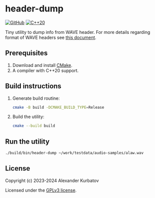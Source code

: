 # header-dump
[![GitHub](https://img.shields.io/github/license/alkurbatov/header-dump)](https://github.com/alkurbatov/header-dump/blob/main/LICENSE)
[![C++20](https://img.shields.io/badge/C%2B%2B-20-green.svg)](https://isocpp.org/std/the-standard)

Tiny utility to dump info from WAVE header.
For more details regarding format of WAVE headers see [this document](https://www.mmsp.ece.mcgill.ca/Documents/AudioFormats/WAVE/WAVE.html).

## Prerequisites
1. Download and install [CMake](https://cmake.org/download/).
2. A compiler with C++20 support.

## Build instructions
1. Generate build routine:
   ``` bash
   cmake -B build -DCMAKE_BUILD_TYPE=Release
   ```

2. Build the utility:
   ``` bash
   cmake --build build
   ```

## Run the utility
   ```bash
   ./build/bin/header-dump ~/work/testdata/audio-samples/alaw.wav
   ```

## License
Copyright (c) 2023-2024 Alexander Kurbatov

Licensed under the [GPLv3 license](LICENSE).
